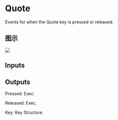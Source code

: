 # Quote

Events for when the Quote key is pressed or released.

## 图示

![]($-20221218-19263745.png)

## Inputs

## Outputs

Pressed: Exec.

Released: Exec.

Key: Key Structure.

